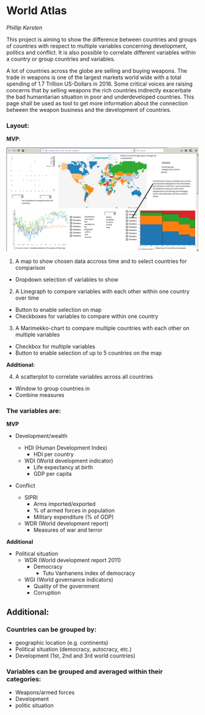 # World Atlas
*Phillip Kersten*

This project is aiming to show the difference between countries and groups of countries with respect to multiple variables concerning development, politics and conflict.
It is also possible to correlate different variables within a country or group countries and variables.

A lot of countries across the globe are selling and buying weapons. The trade in weapons is one of the largest markets   world wide with a total spending of 1.7 Trillion US-Dollars in 2016. Some critical voices are raising concerns that by selling weapons the rich countries indirectly exacerbate the bad humanitarian situation in poor and underdeveloped countries. This page shall be used as tool to get more information about the connection between the weapon business and the development of countries. 

### Layout:
**MVP**:

![Complete Design](doc/complete.PNG)

1. A map to show chosen data accross time and to select countries for comparison
  - Dropdown selection of variables to show

2. A Linegraph to compare variables with each other within one country over time
  - Button to enable selection on map
  - Checkboxes for variables to compare within one country

3. A Marimekko-chart to compare multiple countries with each other on multiple variables
  - Checkbox for multiple variables
  - Button to enable selection of up to 5 countries on the map

**Additional:**

4. A scatterplot to correlate variables across all countries
- Window to group countries in
- Combine measures

### The variables are:
**MVP**

- Development/wealth
  - HDI (Human Development Index)
    - HDI per country
  - WDI (World development indicator)
    - Life expectancy at birth
    - GDP per capita

- Conflict
  - SIPRI
    - Arms imported/exported
    - % of armed forces in population
    - Military expenditure (% of GDP)
  - WDR (World development report)
    - Measures of war and terror

**Additional**

- Political situation
  - WDR (World development report 2011)
    - Democracy
      - Tutu Vanhanens index of democracy
  - WGI (World governance indicators)
    - Quality of the government
    - Corruption

## Additional:

### Countries can be grouped by:
- geographic location (e.g. continents)
- Political situation (democracy, autocracy, etc.)
- Development (1st, 2nd and 3rd world countries)

### Variables can be grouped and averaged within their categories:
- Weapons/armed forces
- Development
- politic situation
